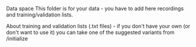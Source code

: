 Data space
This folder is for your data - you have to add here recordings and training/validation lists. 

About training and validation lists (.txt files) - if you don't have your own (or don't want to use it) you can take one of the suggested variants from /initialize
